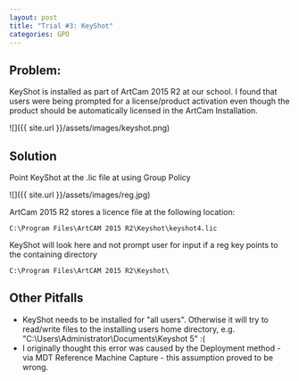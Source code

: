 ```yaml
---
layout: post
title: "Trial #3: KeyShot"
categories: GPO
---
```


## Problem:
KeyShot is installed as part of ArtCam 2015 R2 at our school.  I found that users were being prompted for a license/product activation even though the product should be automatically licensed in the ArtCam Installation.

![]({{ site.url }}/assets/images/keyshot.png)

## Solution
Point KeyShot at the .lic file at using Group Policy

![]({{ site.url }}/assets/images/reg.jpg)

ArtCam 2015 R2 stores a licence file at the following location:

    C:\Program Files\ArtCAM 2015 R2\Keyshot\keyshot4.lic

KeyShot will look here and not prompt user for input if a reg key points to the containing directory

    C:\Program Files\ArtCAM 2015 R2\Keyshot\

## Other Pitfalls

  * KeyShot needs to be installed for "all users".  Otherwise it will try to read/write files to the installing users home directory, e.g. "C:\Users\Administrator\Documents\Keyshot 5" :(
  * I originally thought this error was caused by the Deployment method - via MDT Reference Machine Capture - this assumption proved to be wrong.

